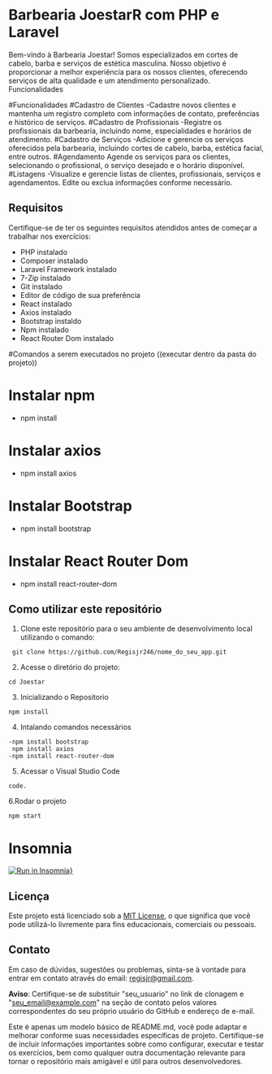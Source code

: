 
# Barbearia JoestarR com PHP e Laravel

Bem-vindo à Barbearia Joestar! Somos especializados em cortes de cabelo, barba e serviços de estética masculina. Nosso objetivo é proporcionar a melhor experiência para os nossos clientes, oferecendo serviços de alta qualidade e um atendimento personalizado.
Funcionalidades



#Funcionalidades
#Cadastro de Clientes
-Cadastre novos clientes e mantenha um registro completo com informações de contato, preferências e histórico de serviços.
#Cadastro de Profissionais
-Registre os profissionais da barbearia, incluindo nome, especialidades e horários de atendimento.
#Cadastro de Serviços
-Adicione e gerencie os serviços oferecidos pela barbearia, incluindo cortes de cabelo, barba, estética facial, entre outros.
#Agendamento
Agende os serviços para os clientes, selecionando o profissional, o serviço desejado e o horário disponível.
#Listagens
-Visualize e gerencie listas de clientes, profissionais, serviços e agendamentos.
Edite ou exclua informações conforme necessário.

## Requisitos

Certifique-se de ter os seguintes requisitos atendidos antes de começar a trabalhar nos exercícios:

- PHP instalado
- Composer instalado
- Laravel Framework instalado
- 7-Zip instalado
- Git instalado
- Editor de código de sua preferência
- React instalado
- Axios instalado
- Bootstrap instaldo
- Npm instalado
- React Router Dom instalado

#Comandos a serem executados no projeto ((executar dentro da pasta do projeto))

# Instalar npm
- npm install


# Instalar axios 
- npm install axios

# Instalar Bootstrap 
- npm install bootstrap

# Instalar React Router Dom
- npm install react-router-dom


## Como utilizar este repositório

1. Clone este repositório para o seu ambiente de desenvolvimento local utilizando o comando:
```
 git clone https://github.com/Regisjr246/nome_do_seu_app.git
```
2. Acesse o diretório do projeto:
```
cd Joestar
```
3. Inicializando o Repositorio 
```
npm install
```
4. Intalando comandos necessários
```  
-npm install bootstrap
 npm install axios
-npm install react-router-dom

```
5. Acessar o Visual Studio Code
```
code.
```

6.Rodar o projeto
```
npm start

```
# Insomnia 
[![Run in Insomnia}](https://insomnia.rest/images/run.svg)](https://insomnia.rest/run/?label=Joestar&uri=%7B%22_type%22%3A%22export%22%2C%22__export_format%22%3A4%2C%22__export_date%22%3A%222023-11-23T17%3A16%3A10.086Z%22%2C%22__export_source%22%3A%22insomnia.desktop.app%3Av2022.7.5%22%2C%22resources%22%3A%5B%7B%22_id%22%3A%22req_643569000f7e46a8a79b33af5749b5a9%22%2C%22parentId%22%3A%22wrk_92e863e4021049178340991bd9cdc9ef%22%2C%22modified%22%3A1674483403831%2C%22created%22%3A1674483403831%2C%22url%22%3A%22%22%2C%22name%22%3A%22New%20Request%22%2C%22description%22%3A%22%22%2C%22method%22%3A%22GET%22%2C%22body%22%3A%7B%7D%2C%22parameters%22%3A%5B%5D%2C%22headers%22%3A%5B%5D%2C%22authentication%22%3A%7B%7D%2C%22metaSortKey%22%3A-1674483403831%2C%22isPrivate%22%3Afalse%2C%22settingStoreCookies%22%3Atrue%2C%22settingSendCookies%22%3Atrue%2C%22settingDisableRenderRequestBody%22%3Afalse%2C%22settingEncodeUrl%22%3Atrue%2C%22settingRebuildPath%22%3Atrue%2C%22settingFollowRedirects%22%3A%22global%22%2C%22_type%22%3A%22request%22%7D%2C%7B%22_id%22%3A%22wrk_92e863e4021049178340991bd9cdc9ef%22%2C%22parentId%22%3Anull%2C%22modified%22%3A1674483403822%2C%22created%22%3A1674483403822%2C%22name%22%3A%22New%20Document%22%2C%22description%22%3A%22%22%2C%22scope%22%3A%22design%22%2C%22_type%22%3A%22workspace%22%7D%2C%7B%22_id%22%3A%22req_c3f9fb98c0b140ea936994b84ba9d590%22%2C%22parentId%22%3A%22fld_01e54ba39d8247bc880762147988532b%22%2C%22modified%22%3A1697561288196%2C%22created%22%3A1697560716255%2C%22url%22%3A%22127.0.0.1%3A8000%2Fapi%2Fcadastro%22%2C%22name%22%3A%22CADASTRO%22%2C%22description%22%3A%22%22%2C%22method%22%3A%22POST%22%2C%22body%22%3A%7B%22mimeType%22%3A%22application%2Fjson%22%2C%22text%22%3A%22%7B%5Cn%5Ct%5Cn%5Ct%5Cn%5Ct%5C%22nome%5C%22%3A%5C%22dragojjjjn%5C%22%2C%5Cn%5Ct%5C%22celular%5C%22%3A%5C%2218981953856%5C%22%2C%5Cn%5Ct%5C%22email%5C%22%3A%5C%22regisjr246%40gmail.com%5C%22%2C%5Cn%5C%22cpf%5C%22%3A%5C%2242394425830%5C%22%2C%5Cn%5Ct%5C%22dataNascimento%5C%22%3A%5C%222000-01-01%5C%22%2C%5Cn%5Ct%5C%22cidade%5C%22%3A%5C%22sao%20Pauilo%5C%22%2C%5Cn%5Ct%5C%22estado%5C%22%3A%5C%22SP%5C%22%2C%5Cn%5Ct%5C%22pais%5C%22%3A%5C%22Brasil%5C%22%2C%5Cn%5Ct%5C%22rua%5C%22%3A%5C%22dagonnn%5C%22%2C%5Cn%5Ct%5C%22nuemro%5C%22%3A%5C%22444%5C%22%2C%5Cn%5Ct%5C%22bairro%5C%22%3A%5C%22renascer%5C%22%2C%5Cn%5Ct%5C%22cep%5C%22%3A%5C%2219470000%5C%22%2C%5Cn%5Ct%5C%22complemento%5C%22%3A%5C%22draogn%5C%22%2C%5Cn%5Ct%5C%22password%5C%22%3A%2012345644%5C%22%5Ct%5Cn%22%7D%2C%22parameters%22%3A%5B%5D%2C%22headers%22%3A%5B%7B%22name%22%3A%22Content-Type%22%2C%22value%22%3A%22application%2Fjson%22%7D%5D%2C%22authentication%22%3A%7B%7D%2C%22metaSortKey%22%3A-1697560716255%2C%22isPrivate%22%3Afalse%2C%22settingStoreCookies%22%3Atrue%2C%22settingSendCookies%22%3Atrue%2C%22settingDisableRenderRequestBody%22%3Afalse%2C%22settingEncodeUrl%22%3Atrue%2C%22settingRebuildPath%22%3Atrue%2C%22settingFollowRedirects%22%3A%22global%22%2C%22_type%22%3A%22request%22%7D%2C%7B%22_id%22%3A%22fld_01e54ba39d8247bc880762147988532b%22%2C%22parentId%22%3A%22wrk_92e863e4021049178340991bd9cdc9ef%22%2C%22modified%22%3A1697560714424%2C%22created%22%3A1697560714424%2C%22name%22%3A%22CLIENTES%22%2C%22description%22%3A%22%22%2C%22environment%22%3A%7B%7D%2C%22environmentPropertyOrder%22%3Anull%2C%22metaSortKey%22%3A-1697560714424%2C%22_type%22%3A%22request_group%22%7D%2C%7B%22_id%22%3A%22req_d1a4503e59c7487b9c8772e728afd3bd%22%2C%22parentId%22%3A%22fld_cc6a71b8874840579d046378401235d1%22%2C%22modified%22%3A1700755908462%2C%22created%22%3A1697561500769%2C%22url%22%3A%22127.0.0.1%3A8000%2Fapi%2FcadastroCliente%22%2C%22name%22%3A%22Cadastro%20Cliente%22%2C%22description%22%3A%22%22%2C%22method%22%3A%22POST%22%2C%22body%22%3A%7B%22mimeType%22%3A%22application%2Fjson%22%2C%22text%22%3A%22%7B%5Cn%5Ct%20%20%20%20%20%20%20%20%5C%22nome%5C%22%3A%5C%22dragon%5C%22%2C%5Cn%20%20%20%20%20%20%20%20%5C%22celular%5C%22%3A%5C%2218981953856%5C%22%2C%5Cn%20%20%20%20%20%20%20%20%5C%22email%5C%22%3A%5C%22regisjr246%40gmail.com%5C%22%2C%5Cn%20%20%20%20%20%20%20%20%5C%22cpf%5C%22%3A%5C%2242394425830%5C%22%2C%5Cn%20%20%20%20%20%20%20%20%5C%22dataNascimento%5C%22%3A%5C%22200-01-01%5C%22%2C%5Cn%20%20%20%20%20%20%20%20%5C%22cidade%5C%22%3A%5C%22DFGHJK%5C%22%2C%5Cn%20%20%20%20%20%20%20%20%5C%22estado%5C%22%3A%5C%22SP%5C%22%2C%5Cn%20%20%20%20%20%20%20%20%5C%22pais%5C%22%3A%5C%22dfgvhbjn%5C%22%2C%5Cn%20%20%20%20%20%20%20%20%5C%22rua%5C%22%3A%5C%22dxfcgvhbnm%5C%22%2C%5Cn%20%20%20%20%20%20%20%20%5C%22numero%5C%22%3A%5C%22222%5C%22%2C%5Cn%20%20%20%20%20%20%20%20%5C%22bairro%5C%22%3A%5C%22dsfghj%5C%22%2C%5Cn%20%20%20%20%20%20%20%20%5C%22cep%5C%22%3A%5C%2219470000%5C%22%2C%5Cn%20%20%20%20%20%20%20%20%5C%22complemento%5C%22%3A%5C%22asdfgh%5C%22%2C%5Cn%20%20%20%20%20%20%20%20%5C%22password%5C%22%3A%5C%221111%5C%22%5Cn%7D%22%7D%2C%22parameters%22%3A%5B%5D%2C%22headers%22%3A%5B%7B%22name%22%3A%22Content-Type%22%2C%22value%22%3A%22application%2Fjson%22%7D%5D%2C%22authentication%22%3A%7B%7D%2C%22metaSortKey%22%3A-1697561500769%2C%22isPrivate%22%3Afalse%2C%22settingStoreCookies%22%3Atrue%2C%22settingSendCookies%22%3Atrue%2C%22settingDisableRenderRequestBody%22%3Afalse%2C%22settingEncodeUrl%22%3Atrue%2C%22settingRebuildPath%22%3Atrue%2C%22settingFollowRedirects%22%3A%22global%22%2C%22_type%22%3A%22request%22%7D%2C%7B%22_id%22%3A%22fld_cc6a71b8874840579d046378401235d1%22%2C%22parentId%22%3A%22wrk_1f1661f243c74be58d95ce19897cf9d2%22%2C%22modified%22%3A1697561492819%2C%22created%22%3A1697561492819%2C%22name%22%3A%22Clientes%22%2C%22description%22%3A%22%22%2C%22environment%22%3A%7B%7D%2C%22environmentPropertyOrder%22%3Anull%2C%22metaSortKey%22%3A-1697561492819%2C%22_type%22%3A%22request_group%22%7D%2C%7B%22_id%22%3A%22wrk_1f1661f243c74be58d95ce19897cf9d2%22%2C%22parentId%22%3Anull%2C%22modified%22%3A1694708199871%2C%22created%22%3A1694708199871%2C%22name%22%3A%22My%20Collection%22%2C%22description%22%3A%22%22%2C%22scope%22%3A%22collection%22%2C%22_type%22%3A%22workspace%22%7D%2C%7B%22_id%22%3A%22req_bfc6f58001aa4161a477032079fbd1db%22%2C%22parentId%22%3A%22fld_cc6a71b8874840579d046378401235d1%22%2C%22modified%22%3A1700755978011%2C%22created%22%3A1697562681135%2C%22url%22%3A%22127.0.0.1%3A8000%2Fapi%2FCPF%22%2C%22name%22%3A%22Bucar%20cpf%22%2C%22description%22%3A%22%22%2C%22method%22%3A%22POST%22%2C%22body%22%3A%7B%22mimeType%22%3A%22application%2Fjson%22%2C%22text%22%3A%22%5Cn%7B%5Cn%5Ct%5C%22cpf%5C%22%3A%5C%2223%5C%22%5Cn%7D%22%7D%2C%22parameters%22%3A%5B%5D%2C%22headers%22%3A%5B%7B%22name%22%3A%22Content-Type%22%2C%22value%22%3A%22application%2Fjson%22%7D%5D%2C%22authentication%22%3A%7B%7D%2C%22metaSortKey%22%3A-1697561498409%2C%22isPrivate%22%3Afalse%2C%22settingStoreCookies%22%3Atrue%2C%22settingSendCookies%22%3Atrue%2C%22settingDisableRenderRequestBody%22%3Afalse%2C%22settingEncodeUrl%22%3Atrue%2C%22settingRebuildPath%22%3Atrue%2C%22settingFollowRedirects%22%3A%22global%22%2C%22_type%22%3A%22request%22%7D%2C%7B%22_id%22%3A%22req_75cc83799e6343c1a165306a2be66a56%22%2C%22parentId%22%3A%22fld_cc6a71b8874840579d046378401235d1%22%2C%22modified%22%3A1700756027843%2C%22created%22%3A1697562728248%2C%22url%22%3A%22127.0.0.1%3A8000%2Fapi%2Ftelefone%22%2C%22name%22%3A%22Bucar%20telefone%22%2C%22description%22%3A%22%22%2C%22method%22%3A%22POST%22%2C%22body%22%3A%7B%22mimeType%22%3A%22application%2Fjson%22%2C%22text%22%3A%22%7B%5Cn%5Ct%5C%22celular%5C%22%3A%5C%2210000000000000000000%5C%22%5Cn%7D%22%7D%2C%22parameters%22%3A%5B%5D%2C%22headers%22%3A%5B%7B%22name%22%3A%22Content-Type%22%2C%22value%22%3A%22application%2Fjson%22%7D%5D%2C%22authentication%22%3A%7B%7D%2C%22metaSortKey%22%3A-1697561497229%2C%22isPrivate%22%3Afalse%2C%22settingStoreCookies%22%3Atrue%2C%22settingSendCookies%22%3Atrue%2C%22settingDisableRenderRequestBody%22%3Afalse%2C%22settingEncodeUrl%22%3Atrue%2C%22settingRebuildPath%22%3Atrue%2C%22settingFollowRedirects%22%3A%22global%22%2C%22_type%22%3A%22request%22%7D%2C%7B%22_id%22%3A%22req_add7d5b73097492d86b72cdebe8ec912%22%2C%22parentId%22%3A%22fld_cc6a71b8874840579d046378401235d1%22%2C%22modified%22%3A1700759656797%2C%22created%22%3A1697562763859%2C%22url%22%3A%22127.0.0.1%3A8000%2Fapi%2FbuscarNomecliente%22%2C%22name%22%3A%22Bucar%20por%20nome%22%2C%22description%22%3A%22%22%2C%22method%22%3A%22POST%22%2C%22body%22%3A%7B%22mimeType%22%3A%22application%2Fjson%22%2C%22text%22%3A%22%5Cn%7B%5Cn%5Ct%5C%22nome%5C%22%3A%5C%22r%5C%22%5Cn%7D%22%7D%2C%22parameters%22%3A%5B%5D%2C%22headers%22%3A%5B%7B%22name%22%3A%22Content-Type%22%2C%22value%22%3A%22application%2Fjson%22%7D%5D%2C%22authentication%22%3A%7B%7D%2C%22metaSortKey%22%3A-1697561496639%2C%22isPrivate%22%3Afalse%2C%22settingStoreCookies%22%3Atrue%2C%22settingSendCookies%22%3Atrue%2C%22settingDisableRenderRequestBody%22%3Afalse%2C%22settingEncodeUrl%22%3Atrue%2C%22settingRebuildPath%22%3Atrue%2C%22settingFollowRedirects%22%3A%22global%22%2C%22_type%22%3A%22request%22%7D%2C%7B%22_id%22%3A%22req_9206cdcba529472ba90701bfb59540db%22%2C%22parentId%22%3A%22fld_cc6a71b8874840579d046378401235d1%22%2C%22modified%22%3A1700756089346%2C%22created%22%3A1697562793606%2C%22url%22%3A%22127.0.0.1%3A8000%2Fapi%2Fcep%22%2C%22name%22%3A%22Bucar%20por%20cep%22%2C%22description%22%3A%22%22%2C%22method%22%3A%22POST%22%2C%22body%22%3A%7B%22mimeType%22%3A%22application%2Fjson%22%2C%22text%22%3A%22%5Cn%7B%5Cn%5Ct%5Cn%5Ct%5C%22cep%5C%22%3A%5C%22470%5C%22%5Cn%7D%22%7D%2C%22parameters%22%3A%5B%5D%2C%22headers%22%3A%5B%7B%22name%22%3A%22Content-Type%22%2C%22value%22%3A%22application%2Fjson%22%7D%5D%2C%22authentication%22%3A%7B%7D%2C%22metaSortKey%22%3A-1697561496344%2C%22isPrivate%22%3Afalse%2C%22settingStoreCookies%22%3Atrue%2C%22settingSendCookies%22%3Atrue%2C%22settingDisableRenderRequestBody%22%3Afalse%2C%22settingEncodeUrl%22%3Atrue%2C%22settingRebuildPath%22%3Atrue%2C%22settingFollowRedirects%22%3A%22global%22%2C%22_type%22%3A%22request%22%7D%2C%7B%22_id%22%3A%22req_245614f342da47a18aa503d8b4bc34c1%22%2C%22parentId%22%3A%22fld_cc6a71b8874840579d046378401235d1%22%2C%22modified%22%3A1700756060574%2C%22created%22%3A1697562815217%2C%22url%22%3A%22127.0.0.1%3A8000%2Fapi%2Femail%22%2C%22name%22%3A%22Bucar%20por%20email%22%2C%22description%22%3A%22%22%2C%22method%22%3A%22POST%22%2C%22body%22%3A%7B%22mimeType%22%3A%22application%2Fjson%22%2C%22text%22%3A%22%7B%5Cn%5Ct%5C%22email%5C%22%3A%5C%22eeeeeeeeeeeeeer%5C%22%5Cn%7D%5Cn%22%7D%2C%22parameters%22%3A%5B%5D%2C%22headers%22%3A%5B%7B%22name%22%3A%22Content-Type%22%2C%22value%22%3A%22application%2Fjson%22%7D%5D%2C%22authentication%22%3A%7B%7D%2C%22metaSortKey%22%3A-1697561496196.5%2C%22isPrivate%22%3Afalse%2C%22settingStoreCookies%22%3Atrue%2C%22settingSendCookies%22%3Atrue%2C%22settingDisableRenderRequestBody%22%3Afalse%2C%22settingEncodeUrl%22%3Atrue%2C%22settingRebuildPath%22%3Atrue%2C%22settingFollowRedirects%22%3A%22global%22%2C%22_type%22%3A%22request%22%7D%2C%7B%22_id%22%3A%22req_bf158658199742f892437c1c855f2a70%22%2C%22parentId%22%3A%22fld_cc6a71b8874840579d046378401235d1%22%2C%22modified%22%3A1700757261773%2C%22created%22%3A1697562851024%2C%22url%22%3A%22127.0.0.1%3A8000%2Fapi%2FupdateCliente%22%2C%22name%22%3A%22Atualizar%20Cliente%22%2C%22description%22%3A%22%22%2C%22method%22%3A%22PUT%22%2C%22body%22%3A%7B%22mimeType%22%3A%22application%2Fjson%22%2C%22text%22%3A%22%7B%5Cn%5Ct%20%20%20%20%20%20%20%20%5C%22id%5C%22%3A%5C%223%5C%22%2C%5Cn%5Ct%5C%22nome%5C%22%3A%5C%22dragossn%5C%22%2C%5Cn%20%20%20%20%20%20%20%20%5C%22celular%5C%22%3A%5C%2212981953856%5C%22%2C%5Cn%20%20%20%20%20%20%20%20%5C%22email%5C%22%3A%5C%22regeisjr246%40gmail.com%5C%22%2C%5Cn%20%20%20%20%20%20%20%20%5C%22cpf%5C%22%3A%5C%2242394225830%5C%22%2C%5Cn%20%20%20%20%20%20%20%20%5C%22dataNascimento%5C%22%3A%5C%22200-01-01%5C%22%2C%5Cn%20%20%20%20%20%20%20%20%5C%22cidade%5C%22%3A%5C%22DFGHJK%5C%22%2C%5Cn%20%20%20%20%20%20%20%20%5C%22estado%5C%22%3A%5C%22SP%5C%22%2C%5Cn%20%20%20%20%20%20%20%20%5C%22pais%5C%22%3A%5C%22dfgvhbjn%5C%22%2C%5Cn%20%20%20%20%20%20%20%20%5C%22rua%5C%22%3A%5C%22dxfcgvhbnm%5C%22%2C%5Cn%20%20%20%20%20%20%20%20%5C%22numero%5C%22%3A%5C%22222%5C%22%2C%5Cn%20%20%20%20%20%20%20%20%5C%22bairro%5C%22%3A%5C%22dsfghj%5C%22%2C%5Cn%20%20%20%20%20%20%20%20%5C%22cep%5C%22%3A%5C%2219470000%5C%22%2C%5Cn%20%20%20%20%20%20%20%20%5C%22complemento%5C%22%3A%5C%22asdfgh%5C%22%2C%5Cn%20%20%20%20%20%20%20%20%5C%22password%5C%22%3A%5C%221111%5C%22%5Cn%7D%22%7D%2C%22parameters%22%3A%5B%5D%2C%22headers%22%3A%5B%7B%22name%22%3A%22Content-Type%22%2C%22value%22%3A%22application%2Fjson%22%7D%5D%2C%22authentication%22%3A%7B%7D%2C%22metaSortKey%22%3A-1697561496122.75%2C%22isPrivate%22%3Afalse%2C%22settingStoreCookies%22%3Atrue%2C%22settingSendCookies%22%3Atrue%2C%22settingDisableRenderRequestBody%22%3Afalse%2C%22settingEncodeUrl%22%3Atrue%2C%22settingRebuildPath%22%3Atrue%2C%22settingFollowRedirects%22%3A%22global%22%2C%22_type%22%3A%22request%22%7D%2C%7B%22_id%22%3A%22req_43c420c27f674a99b230269c0033e713%22%2C%22parentId%22%3A%22fld_cc6a71b8874840579d046378401235d1%22%2C%22modified%22%3A1700757267971%2C%22created%22%3A1697563428961%2C%22url%22%3A%22127.0.0.1%3A8000%2Fapi%2Fexcluir%2F3%22%2C%22name%22%3A%22Deletando%20Cliente%22%2C%22description%22%3A%22%22%2C%22method%22%3A%22DELETE%22%2C%22body%22%3A%7B%22mimeType%22%3A%22application%2Fjson%22%2C%22text%22%3A%22%5Cn%22%7D%2C%22parameters%22%3A%5B%5D%2C%22headers%22%3A%5B%7B%22name%22%3A%22Content-Type%22%2C%22value%22%3A%22application%2Fjson%22%7D%5D%2C%22authentication%22%3A%7B%7D%2C%22metaSortKey%22%3A-1697561496085.875%2C%22isPrivate%22%3Afalse%2C%22settingStoreCookies%22%3Atrue%2C%22settingSendCookies%22%3Atrue%2C%22settingDisableRenderRequestBody%22%3Afalse%2C%22settingEncodeUrl%22%3Atrue%2C%22settingRebuildPath%22%3Atrue%2C%22settingFollowRedirects%22%3A%22global%22%2C%22_type%22%3A%22request%22%7D%2C%7B%22_id%22%3A%22req_c913a7285520440492509c4a6563b073%22%2C%22parentId%22%3A%22fld_cc6a71b8874840579d046378401235d1%22%2C%22modified%22%3A1700757385588%2C%22created%22%3A1700757287850%2C%22url%22%3A%22127.0.0.1%3A8000%2Fapi%2Fsenha%2Fclientes%22%2C%22name%22%3A%22Redefinir%20senha%22%2C%22description%22%3A%22%22%2C%22method%22%3A%22POST%22%2C%22body%22%3A%7B%22mimeType%22%3A%22application%2Fjson%22%2C%22text%22%3A%22%7B%5Cn%5Ct%5C%22email%5C%22%3A%5C%22regisjr246%40gmail.com%5C%22%5Cn%7D%22%7D%2C%22parameters%22%3A%5B%5D%2C%22headers%22%3A%5B%7B%22name%22%3A%22Content-Type%22%2C%22value%22%3A%22application%2Fjson%22%7D%5D%2C%22authentication%22%3A%7B%7D%2C%22metaSortKey%22%3A-1700757287850%2C%22isPrivate%22%3Afalse%2C%22settingStoreCookies%22%3Atrue%2C%22settingSendCookies%22%3Atrue%2C%22settingDisableRenderRequestBody%22%3Afalse%2C%22settingEncodeUrl%22%3Atrue%2C%22settingRebuildPath%22%3Atrue%2C%22settingFollowRedirects%22%3A%22global%22%2C%22_type%22%3A%22request%22%7D%2C%7B%22_id%22%3A%22req_dbc0432bd80646a38c40cebac80ef241%22%2C%22parentId%22%3A%22fld_cc6a71b8874840579d046378401235d1%22%2C%22modified%22%3A1700757493433%2C%22created%22%3A1700757471521%2C%22url%22%3A%22127.0.0.1%3A8000%2Fapi%2FpesquisarPorIdCleinte%2F4%22%2C%22name%22%3A%22New%20Request%22%2C%22description%22%3A%22%22%2C%22method%22%3A%22GET%22%2C%22body%22%3A%7B%7D%2C%22parameters%22%3A%5B%5D%2C%22headers%22%3A%5B%5D%2C%22authentication%22%3A%7B%7D%2C%22metaSortKey%22%3A-1700757471521%2C%22isPrivate%22%3Afalse%2C%22settingStoreCookies%22%3Atrue%2C%22settingSendCookies%22%3Atrue%2C%22settingDisableRenderRequestBody%22%3Afalse%2C%22settingEncodeUrl%22%3Atrue%2C%22settingRebuildPath%22%3Atrue%2C%22settingFollowRedirects%22%3A%22global%22%2C%22_type%22%3A%22request%22%7D%2C%7B%22_id%22%3A%22req_05992c360216437d8b58ee320f7cd676%22%2C%22parentId%22%3A%22fld_cc6a71b8874840579d046378401235d1%22%2C%22modified%22%3A1700757576994%2C%22created%22%3A1700757513321%2C%22url%22%3A%22127.0.0.1%3A8000%2Fapi%2FvisualizarCadastroCliente%22%2C%22name%22%3A%22Visualizar%20todos%20cadastros%22%2C%22description%22%3A%22%22%2C%22method%22%3A%22GET%22%2C%22body%22%3A%7B%7D%2C%22parameters%22%3A%5B%5D%2C%22headers%22%3A%5B%5D%2C%22authentication%22%3A%7B%7D%2C%22metaSortKey%22%3A-1700757513321%2C%22isPrivate%22%3Afalse%2C%22settingStoreCookies%22%3Atrue%2C%22settingSendCookies%22%3Atrue%2C%22settingDisableRenderRequestBody%22%3Afalse%2C%22settingEncodeUrl%22%3Atrue%2C%22settingRebuildPath%22%3Atrue%2C%22settingFollowRedirects%22%3A%22global%22%2C%22_type%22%3A%22request%22%7D%2C%7B%22_id%22%3A%22req_f305596dc9474456ba45a4b02acf8b6a%22%2C%22parentId%22%3A%22fld_453a137e9c79420aa7a2f26450903f23%22%2C%22modified%22%3A1700757790535%2C%22created%22%3A1697563530526%2C%22url%22%3A%22127.0.0.1%3A8000%2Fapi%2FcadastrarServico%22%2C%22name%22%3A%22CADASTRO%20SERVI%C3%87O%22%2C%22description%22%3A%22%22%2C%22method%22%3A%22POST%22%2C%22body%22%3A%7B%22mimeType%22%3A%22application%2Fjson%22%2C%22text%22%3A%22%7B%5Cn%5Ct%5C%22nome%5C%22%3A%5C%22reNNNNGBHNJMgo%5C%22%2C%5Cn%5Ct%5C%22preco%5C%22%20%3A%20%5C%22500.00%5C%22%2C%5Cn%5Ct%5C%22duracao%5C%22%3A%20%5C%2260%5C%22%2C%5Cn%5Ct%5C%22descricao%5C%22%3A%20%5C%22cha44pinha%5C%22%5Cn%7D%22%7D%2C%22parameters%22%3A%5B%5D%2C%22headers%22%3A%5B%7B%22name%22%3A%22Content-Type%22%2C%22value%22%3A%22application%2Fjson%22%7D%5D%2C%22authentication%22%3A%7B%7D%2C%22metaSortKey%22%3A-1697563530526%2C%22isPrivate%22%3Afalse%2C%22settingStoreCookies%22%3Atrue%2C%22settingSendCookies%22%3Atrue%2C%22settingDisableRenderRequestBody%22%3Afalse%2C%22settingEncodeUrl%22%3Atrue%2C%22settingRebuildPath%22%3Atrue%2C%22settingFollowRedirects%22%3A%22global%22%2C%22_type%22%3A%22request%22%7D%2C%7B%22_id%22%3A%22fld_453a137e9c79420aa7a2f26450903f23%22%2C%22parentId%22%3A%22wrk_1f1661f243c74be58d95ce19897cf9d2%22%2C%22modified%22%3A1697563496783%2C%22created%22%3A1697563496783%2C%22name%22%3A%22SERVICO%22%2C%22description%22%3A%22%22%2C%22environment%22%3A%7B%7D%2C%22environmentPropertyOrder%22%3Anull%2C%22metaSortKey%22%3A-1697563496783%2C%22_type%22%3A%22request_group%22%7D%2C%7B%22_id%22%3A%22req_b1fbb945432e4c3788b44ebca3640564%22%2C%22parentId%22%3A%22fld_453a137e9c79420aa7a2f26450903f23%22%2C%22modified%22%3A1700758764656%2C%22created%22%3A1697563593301%2C%22url%22%3A%22127.0.0.1%3A8000%2Fapi%2Fdelete%2F2%22%2C%22name%22%3A%22DELETAR%20SERVI%C3%87O%22%2C%22description%22%3A%22%22%2C%22method%22%3A%22DELETE%22%2C%22body%22%3A%7B%22mimeType%22%3A%22application%2Fjson%22%2C%22text%22%3A%22%22%7D%2C%22parameters%22%3A%5B%5D%2C%22headers%22%3A%5B%7B%22name%22%3A%22Content-Type%22%2C%22value%22%3A%22application%2Fjson%22%7D%5D%2C%22authentication%22%3A%7B%7D%2C%22metaSortKey%22%3A-1697563593301%2C%22isPrivate%22%3Afalse%2C%22settingStoreCookies%22%3Atrue%2C%22settingSendCookies%22%3Atrue%2C%22settingDisableRenderRequestBody%22%3Afalse%2C%22settingEncodeUrl%22%3Atrue%2C%22settingRebuildPath%22%3Atrue%2C%22settingFollowRedirects%22%3A%22global%22%2C%22_type%22%3A%22request%22%7D%2C%7B%22_id%22%3A%22req_5b8c3da3c82d47f09f048712295d6d63%22%2C%22parentId%22%3A%22fld_453a137e9c79420aa7a2f26450903f23%22%2C%22modified%22%3A1700759622448%2C%22created%22%3A1697565468639%2C%22url%22%3A%22127.0.0.1%3A8000%2Fapi%2FupdateServico%22%2C%22name%22%3A%22ATUALIZAR%20SERVI%C3%87O%22%2C%22description%22%3A%22%22%2C%22method%22%3A%22PUT%22%2C%22body%22%3A%7B%22mimeType%22%3A%22application%2Fjson%22%2C%22text%22%3A%22%7B%5Cn%5Ct%5C%22id%5C%22%3A%5C%223%5C%22%2C%5Cn%5Ct%5Ct%5C%22nome%5C%22%3A%5C%22REwwwGINwwwwALDO%5C%22%2C%5Cn%5Ct%5C%22preco%5C%22%20%3A%20%5C%2250000.00%5C%22%2C%5Cn%5Ct%5C%22duracao%5C%22%3A%20%5C%226000%5C%22%2C%5Cn%5Ct%5C%22descricao%5C%22%3A%20%5C%22chEEEa44pinha%5C%22%5Cn%7D%22%7D%2C%22parameters%22%3A%5B%5D%2C%22headers%22%3A%5B%7B%22name%22%3A%22Content-Type%22%2C%22value%22%3A%22application%2Fjson%22%7D%5D%2C%22authentication%22%3A%7B%7D%2C%22metaSortKey%22%3A-1697563561913.5%2C%22isPrivate%22%3Afalse%2C%22settingStoreCookies%22%3Atrue%2C%22settingSendCookies%22%3Atrue%2C%22settingDisableRenderRequestBody%22%3Afalse%2C%22settingEncodeUrl%22%3Atrue%2C%22settingRebuildPath%22%3Atrue%2C%22settingFollowRedirects%22%3A%22global%22%2C%22_type%22%3A%22request%22%7D%2C%7B%22_id%22%3A%22req_64e9b00c93f9477697546b5542a8c1bf%22%2C%22parentId%22%3A%22fld_453a137e9c79420aa7a2f26450903f23%22%2C%22modified%22%3A1700757871384%2C%22created%22%3A1697565632628%2C%22url%22%3A%22127.0.0.1%3A8000%2Fapi%2FbuscarNome%22%2C%22name%22%3A%22BUSCAR%20por%20nome%22%2C%22description%22%3A%22%22%2C%22method%22%3A%22POST%22%2C%22body%22%3A%7B%22mimeType%22%3A%22application%2Fjson%22%2C%22text%22%3A%22%7B%5Cn%5Ct%5C%22nome%5C%22%3A%5C%22r%5C%22%5Cn%7D%22%7D%2C%22parameters%22%3A%5B%5D%2C%22headers%22%3A%5B%7B%22name%22%3A%22Content-Type%22%2C%22value%22%3A%22application%2Fjson%22%7D%5D%2C%22authentication%22%3A%7B%7D%2C%22metaSortKey%22%3A-1697563546219.75%2C%22isPrivate%22%3Afalse%2C%22settingStoreCookies%22%3Atrue%2C%22settingSendCookies%22%3Atrue%2C%22settingDisableRenderRequestBody%22%3Afalse%2C%22settingEncodeUrl%22%3Atrue%2C%22settingRebuildPath%22%3Atrue%2C%22settingFollowRedirects%22%3A%22global%22%2C%22_type%22%3A%22request%22%7D%2C%7B%22_id%22%3A%22req_e3d7e510ccf648af9aec28bba4ef1313%22%2C%22parentId%22%3A%22fld_453a137e9c79420aa7a2f26450903f23%22%2C%22modified%22%3A1700757908000%2C%22created%22%3A1697566069192%2C%22url%22%3A%22127.0.0.1%3A8000%2Fapi%2Fpesquisar%22%2C%22name%22%3A%22BUSCAR%20POR%20DESCRICAO%22%2C%22description%22%3A%22%22%2C%22method%22%3A%22POST%22%2C%22body%22%3A%7B%22mimeType%22%3A%22application%2Fjson%22%2C%22text%22%3A%22%7B%5Cn%5Ct%5C%22descricao%5C%22%3A%5C%22a%5C%22%5Cn%7D%22%7D%2C%22parameters%22%3A%5B%5D%2C%22headers%22%3A%5B%7B%22name%22%3A%22Content-Type%22%2C%22value%22%3A%22application%2Fjson%22%7D%5D%2C%22authentication%22%3A%7B%7D%2C%22metaSortKey%22%3A-1697563538372.875%2C%22isPrivate%22%3Afalse%2C%22settingStoreCookies%22%3Atrue%2C%22settingSendCookies%22%3Atrue%2C%22settingDisableRenderRequestBody%22%3Afalse%2C%22settingEncodeUrl%22%3Atrue%2C%22settingRebuildPath%22%3Atrue%2C%22settingFollowRedirects%22%3A%22global%22%2C%22_type%22%3A%22request%22%7D%2C%7B%22_id%22%3A%22req_8b91d29c7a7345bf80d24733d4f557d0%22%2C%22parentId%22%3A%22fld_453a137e9c79420aa7a2f26450903f23%22%2C%22modified%22%3A1700758002075%2C%22created%22%3A1700757962665%2C%22url%22%3A%22127.0.0.1%3A8000%2Fapi%2FvisualizarServico%22%2C%22name%22%3A%22VISUALIZAR%20TODOS%20OS%20CADASTROS%22%2C%22description%22%3A%22%22%2C%22method%22%3A%22GET%22%2C%22body%22%3A%7B%7D%2C%22parameters%22%3A%5B%5D%2C%22headers%22%3A%5B%5D%2C%22authentication%22%3A%7B%7D%2C%22metaSortKey%22%3A-1700757962665%2C%22isPrivate%22%3Afalse%2C%22settingStoreCookies%22%3Atrue%2C%22settingSendCookies%22%3Atrue%2C%22settingDisableRenderRequestBody%22%3Afalse%2C%22settingEncodeUrl%22%3Atrue%2C%22settingRebuildPath%22%3Atrue%2C%22settingFollowRedirects%22%3A%22global%22%2C%22_type%22%3A%22request%22%7D%2C%7B%22_id%22%3A%22req_fcf6c2b7ce854792a0f591c7de9144ca%22%2C%22parentId%22%3A%22fld_453a137e9c79420aa7a2f26450903f23%22%2C%22modified%22%3A1700758778731%2C%22created%22%3A1700758007341%2C%22url%22%3A%22127.0.0.1%3A8000%2Fapi%2FpesquisarPorIdServico%2F3%22%2C%22name%22%3A%22PESQUISAR%20POR%20ID%22%2C%22description%22%3A%22%22%2C%22method%22%3A%22GET%22%2C%22body%22%3A%7B%7D%2C%22parameters%22%3A%5B%5D%2C%22headers%22%3A%5B%5D%2C%22authentication%22%3A%7B%7D%2C%22metaSortKey%22%3A-1700758007341%2C%22isPrivate%22%3Afalse%2C%22settingStoreCookies%22%3Atrue%2C%22settingSendCookies%22%3Atrue%2C%22settingDisableRenderRequestBody%22%3Afalse%2C%22settingEncodeUrl%22%3Atrue%2C%22settingRebuildPath%22%3Atrue%2C%22settingFollowRedirects%22%3A%22global%22%2C%22_type%22%3A%22request%22%7D%2C%7B%22_id%22%3A%22req_ccd6cca7c8a44da4809eed4091fe3a08%22%2C%22parentId%22%3A%22fld_e27edb6b3ecd4ab6811941428ee8c306%22%2C%22modified%22%3A1700758156891%2C%22created%22%3A1697566263210%2C%22url%22%3A%22127.0.0.1%3A8000%2Fapi%2FcadastroProfissional%22%2C%22name%22%3A%22Cadastro%20%22%2C%22description%22%3A%22%22%2C%22method%22%3A%22POST%22%2C%22body%22%3A%7B%22mimeType%22%3A%22application%2Fjson%22%2C%22text%22%3A%22%7B%5Cn%5Ct%20%20%20%20%20%5Ct%5C%22nome%5C%22%3A%20%5C%22dragon%5C%22%2C%5Cn%5Ct%5Ct%5Ct%5C%22celular%5C%22%3A%20%5C%2218981953856%5C%22%2C%5Cn%5Ct%5Ct%5Ct%5C%22email%5C%22%3A%20%5C%22regisjr246%40gmail.com%5C%22%2C%5Cn%5Ct%5Ct%5Ct%5C%22cpf%5C%22%3A%20%5C%2242394425830%5C%22%2C%5Cn%5Ct%5Ct%5Ct%5C%22dataNascimento%5C%22%3A%20%5C%220200-01-01%5C%22%2C%5Cn%5Ct%5Ct%5Ct%5C%22cidade%5C%22%3A%20%5C%22DFGHJK%5C%22%2C%5Cn%5Ct%5Ct%5Ct%5C%22estado%5C%22%3A%20%5C%22SP%5C%22%2C%5Cn%5Ct%5Ct%5Ct%5C%22pais%5C%22%3A%20%5C%22dfgvhbjn%5C%22%2C%5Cn%5Ct%5Ct%5Ct%5C%22rua%5C%22%3A%20%5C%22dxfcgvhbnm%5C%22%2C%5Cn%5Ct%5Ct%5Ct%5C%22numero%5C%22%3A%20%5C%22222%5C%22%2C%5Cn%5Ct%5Ct%5Ct%5C%22bairro%5C%22%3A%20%5C%22dsfghj%5C%22%2C%5Cn%5Ct%5Ct%5Ct%5C%22cep%5C%22%3A%20%5C%2219470000%5C%22%2C%5Cn%5Ct%5Ct%5Ct%5C%22complemento%5C%22%3A%20%5C%22asdfgh%5C%22%2C%5Cn%5Ct%5Ct%5Ct%5C%22password%5C%22%3A%20%5C%2212345678%5C%22%2C%5Cn%5Ct%5Ct%5Ct%5C%22salario%5C%22%3A%20%5C%221000.00%5C%22%5Cn%7D%22%7D%2C%22parameters%22%3A%5B%5D%2C%22headers%22%3A%5B%7B%22name%22%3A%22Content-Type%22%2C%22value%22%3A%22application%2Fjson%22%7D%5D%2C%22authentication%22%3A%7B%7D%2C%22metaSortKey%22%3A-1697566263210%2C%22isPrivate%22%3Afalse%2C%22settingStoreCookies%22%3Atrue%2C%22settingSendCookies%22%3Atrue%2C%22settingDisableRenderRequestBody%22%3Afalse%2C%22settingEncodeUrl%22%3Atrue%2C%22settingRebuildPath%22%3Atrue%2C%22settingFollowRedirects%22%3A%22global%22%2C%22_type%22%3A%22request%22%7D%2C%7B%22_id%22%3A%22fld_e27edb6b3ecd4ab6811941428ee8c306%22%2C%22parentId%22%3A%22wrk_1f1661f243c74be58d95ce19897cf9d2%22%2C%22modified%22%3A1697566260155%2C%22created%22%3A1697566260155%2C%22name%22%3A%22Profissional%22%2C%22description%22%3A%22%22%2C%22environment%22%3A%7B%7D%2C%22environmentPropertyOrder%22%3Anull%2C%22metaSortKey%22%3A-1697566260155%2C%22_type%22%3A%22request_group%22%7D%2C%7B%22_id%22%3A%22req_ab63b6e5b1e64d7ebd2c58c99d6f6880%22%2C%22parentId%22%3A%22fld_e27edb6b3ecd4ab6811941428ee8c306%22%2C%22modified%22%3A1700758230709%2C%22created%22%3A1700758174825%2C%22url%22%3A%22127.0.0.1%3A8000%2Fapi%2Fsenha%2Fprofissional%22%2C%22name%22%3A%22REDEFINIR%20SENHA%22%2C%22description%22%3A%22%22%2C%22method%22%3A%22POST%22%2C%22body%22%3A%7B%22mimeType%22%3A%22application%2Fjson%22%2C%22text%22%3A%22%7B%5Cn%5Ct%20%20%20%20%20%5Cn%5Ct%5Ct%5Ct%5C%22email%5C%22%3A%20%5C%22regisjr246%40gmail.com%5C%22%2C%5Cn%5Ct%5Ct%22%7D%2C%22parameters%22%3A%5B%5D%2C%22headers%22%3A%5B%7B%22name%22%3A%22Content-Type%22%2C%22value%22%3A%22application%2Fjson%22%7D%5D%2C%22authentication%22%3A%7B%7D%2C%22metaSortKey%22%3A-1697564928255.5%2C%22isPrivate%22%3Afalse%2C%22settingStoreCookies%22%3Atrue%2C%22settingSendCookies%22%3Atrue%2C%22settingDisableRenderRequestBody%22%3Afalse%2C%22settingEncodeUrl%22%3Atrue%2C%22settingRebuildPath%22%3Atrue%2C%22settingFollowRedirects%22%3A%22global%22%2C%22_type%22%3A%22request%22%7D%2C%7B%22_id%22%3A%22req_bb927d61f56d4cdbb6a8a3d13b3d67ed%22%2C%22parentId%22%3A%22fld_e27edb6b3ecd4ab6811941428ee8c306%22%2C%22modified%22%3A1700758283030%2C%22created%22%3A1700758255695%2C%22url%22%3A%22127.0.0.1%3A8000%2Fapi%2FpesquisarPorProfissional%22%2C%22name%22%3A%22PESQUISAR%20POR%20NOME%22%2C%22description%22%3A%22%22%2C%22method%22%3A%22POST%22%2C%22body%22%3A%7B%22mimeType%22%3A%22application%2Fjson%22%2C%22text%22%3A%22%7B%5Cn%5Ct%20%20%20%20%20%5Ct%5C%22nome%5C%22%3A%20%5C%221112354657585858%5C%22%5Cn%5Ct%5Ct%5Ct%5Cn%7D%22%7D%2C%22parameters%22%3A%5B%5D%2C%22headers%22%3A%5B%7B%22name%22%3A%22Content-Type%22%2C%22value%22%3A%22application%2Fjson%22%7D%5D%2C%22authentication%22%3A%7B%7D%2C%22metaSortKey%22%3A-1697565595732.75%2C%22isPrivate%22%3Afalse%2C%22settingStoreCookies%22%3Atrue%2C%22settingSendCookies%22%3Atrue%2C%22settingDisableRenderRequestBody%22%3Afalse%2C%22settingEncodeUrl%22%3Atrue%2C%22settingRebuildPath%22%3Atrue%2C%22settingFollowRedirects%22%3A%22global%22%2C%22_type%22%3A%22request%22%7D%2C%7B%22_id%22%3A%22req_49d5b618fa1f4ab69d62af7b6c22f36c%22%2C%22parentId%22%3A%22fld_e27edb6b3ecd4ab6811941428ee8c306%22%2C%22modified%22%3A1700758322792%2C%22created%22%3A1700758311976%2C%22url%22%3A%22127.0.0.1%3A8000%2Fapi%2FvisualizarProfissional%22%2C%22name%22%3A%22VISUALIZAR%20TODOS%20OS%20PROFISSIONAIS%22%2C%22description%22%3A%22%22%2C%22method%22%3A%22GET%22%2C%22body%22%3A%7B%22mimeType%22%3A%22application%2Fjson%22%2C%22text%22%3A%22%22%7D%2C%22parameters%22%3A%5B%5D%2C%22headers%22%3A%5B%7B%22name%22%3A%22Content-Type%22%2C%22value%22%3A%22application%2Fjson%22%7D%5D%2C%22authentication%22%3A%7B%7D%2C%22metaSortKey%22%3A-1697565261994.125%2C%22isPrivate%22%3Afalse%2C%22settingStoreCookies%22%3Atrue%2C%22settingSendCookies%22%3Atrue%2C%22settingDisableRenderRequestBody%22%3Afalse%2C%22settingEncodeUrl%22%3Atrue%2C%22settingRebuildPath%22%3Atrue%2C%22settingFollowRedirects%22%3A%22global%22%2C%22_type%22%3A%22request%22%7D%2C%7B%22_id%22%3A%22req_ea25fb775c624c918c6fff53ca57120c%22%2C%22parentId%22%3A%22fld_e27edb6b3ecd4ab6811941428ee8c306%22%2C%22modified%22%3A1700758384385%2C%22created%22%3A1700758340548%2C%22url%22%3A%22127.0.0.1%3A8000%2Fapi%2FpesquisarPorCpf%22%2C%22name%22%3A%22PESQUISAR%20POR%20CPF%22%2C%22description%22%3A%22%22%2C%22method%22%3A%22POST%22%2C%22body%22%3A%7B%22mimeType%22%3A%22application%2Fjson%22%2C%22text%22%3A%22%7B%5Cn%5Ct%20%20%20%20%20%5Ct%5C%22cpf%5C%22%3A%20%5C%22232323523%5C%22%5Cn%5Ct%5Ct%5Ct%5Cn%7D%22%7D%2C%22parameters%22%3A%5B%5D%2C%22headers%22%3A%5B%7B%22name%22%3A%22Content-Type%22%2C%22value%22%3A%22application%2Fjson%22%7D%5D%2C%22authentication%22%3A%7B%7D%2C%22metaSortKey%22%3A-1697565428863.4375%2C%22isPrivate%22%3Afalse%2C%22settingStoreCookies%22%3Atrue%2C%22settingSendCookies%22%3Atrue%2C%22settingDisableRenderRequestBody%22%3Afalse%2C%22settingEncodeUrl%22%3Atrue%2C%22settingRebuildPath%22%3Atrue%2C%22settingFollowRedirects%22%3A%22global%22%2C%22_type%22%3A%22request%22%7D%2C%7B%22_id%22%3A%22req_ca9c89a00b9a46aa91abdaa6ed84b99a%22%2C%22parentId%22%3A%22fld_e27edb6b3ecd4ab6811941428ee8c306%22%2C%22modified%22%3A1700758445151%2C%22created%22%3A1700758424606%2C%22url%22%3A%22127.0.0.1%3A8000%2Fapi%2FPesquisarPorCelular%22%2C%22name%22%3A%22PESQUISAR%20POR%20CELULAR%22%2C%22description%22%3A%22%22%2C%22method%22%3A%22POST%22%2C%22body%22%3A%7B%22mimeType%22%3A%22application%2Fjson%22%2C%22text%22%3A%22%7B%5Cn%5Ct%20%20%20%20%20%5Ct%5C%22celular%5C%22%3A%20%5C%221%5C%22%5Cn%5Ct%5Ct%5Ct%5Cn%7D%22%7D%2C%22parameters%22%3A%5B%5D%2C%22headers%22%3A%5B%7B%22name%22%3A%22Content-Type%22%2C%22value%22%3A%22application%2Fjson%22%7D%5D%2C%22authentication%22%3A%7B%7D%2C%22metaSortKey%22%3A-1697565345428.7812%2C%22isPrivate%22%3Afalse%2C%22settingStoreCookies%22%3Atrue%2C%22settingSendCookies%22%3Atrue%2C%22settingDisableRenderRequestBody%22%3Afalse%2C%22settingEncodeUrl%22%3Atrue%2C%22settingRebuildPath%22%3Atrue%2C%22settingFollowRedirects%22%3A%22global%22%2C%22_type%22%3A%22request%22%7D%2C%7B%22_id%22%3A%22req_b39e98556f6d4b1d95481fc01a40f7b0%22%2C%22parentId%22%3A%22fld_e27edb6b3ecd4ab6811941428ee8c306%22%2C%22modified%22%3A1700758479216%2C%22created%22%3A1700758458068%2C%22url%22%3A%22127.0.0.1%3A8000%2Fapi%2FPesquisarPorEmail%22%2C%22name%22%3A%22PESQUISAR%20POR%20EMAIL%22%2C%22description%22%3A%22%22%2C%22method%22%3A%22POST%22%2C%22body%22%3A%7B%22mimeType%22%3A%22application%2Fjson%22%2C%22text%22%3A%22%7B%5Cn%5Ct%20%20%20%20%20%5Ct%5C%22email%5C%22%3A%20%5C%22rddddddddddde%5C%22%5Cn%5Ct%5Ct%5Ct%5Cn%7D%22%7D%2C%22parameters%22%3A%5B%5D%2C%22headers%22%3A%5B%7B%22name%22%3A%22Content-Type%22%2C%22value%22%3A%22application%2Fjson%22%7D%5D%2C%22authentication%22%3A%7B%7D%2C%22metaSortKey%22%3A-1697565303711.4531%2C%22isPrivate%22%3Afalse%2C%22settingStoreCookies%22%3Atrue%2C%22settingSendCookies%22%3Atrue%2C%22settingDisableRenderRequestBody%22%3Afalse%2C%22settingEncodeUrl%22%3Atrue%2C%22settingRebuildPath%22%3Atrue%2C%22settingFollowRedirects%22%3A%22global%22%2C%22_type%22%3A%22request%22%7D%2C%7B%22_id%22%3A%22req_f0818a82dd6641f29333494d747c3ccd%22%2C%22parentId%22%3A%22fld_e27edb6b3ecd4ab6811941428ee8c306%22%2C%22modified%22%3A1700758592829%2C%22created%22%3A1700758502020%2C%22url%22%3A%22127.0.0.1%3A8000%2Fapi%2FupdateProfissional%22%2C%22name%22%3A%22EDITAR%20FICHA%22%2C%22description%22%3A%22%22%2C%22method%22%3A%22PUT%22%2C%22body%22%3A%7B%22mimeType%22%3A%22application%2Fjson%22%2C%22text%22%3A%22%7B%5C%22id%5C%22%3A%5C%227%5C%22%2C%5Cn%5Ct%20%20%20%20%20%5Ct%5C%22nome%5C%22%3A%20%5C%22draSSSSSSSSSSSSSgon%5C%22%2C%5Cn%5Ct%5Ct%5Ct%5C%22celular%5C%22%3A%20%5C%2218181953856%5C%22%2C%5Cn%5Ct%5Ct%5Ct%5C%22email%5C%22%3A%20%5C%22reg111isjr246%40gmail.com%5C%22%2C%5Cn%5Ct%5Ct%5Ct%5C%22cpf%5C%22%3A%20%5C%2212394425830%5C%22%2C%5Cn%5Ct%5Ct%5Ct%5C%22dataNascimento%5C%22%3A%20%5C%220200-01-01%5C%22%2C%5Cn%5Ct%5Ct%5Ct%5C%22cidade%5C%22%3A%20%5C%22DFGHJK%5C%22%2C%5Cn%5Ct%5Ct%5Ct%5C%22estado%5C%22%3A%20%5C%22SP%5C%22%2C%5Cn%5Ct%5Ct%5Ct%5C%22pais%5C%22%3A%20%5C%22dfgvhbjn%5C%22%2C%5Cn%5Ct%5Ct%5Ct%5C%22rua%5C%22%3A%20%5C%22dxfcgvhbnm%5C%22%2C%5Cn%5Ct%5Ct%5Ct%5C%22numero%5C%22%3A%20%5C%22222%5C%22%2C%5Cn%5Ct%5Ct%5Ct%5C%22bairro%5C%22%3A%20%5C%22dsfghj%5C%22%2C%5Cn%5Ct%5Ct%5Ct%5C%22cep%5C%22%3A%20%5C%2219470000%5C%22%2C%5Cn%5Ct%5Ct%5Ct%5C%22complemento%5C%22%3A%20%5C%22asdfgh%5C%22%2C%5Cn%5Ct%5Ct%5Ct%5C%22password%5C%22%3A%20%5C%2212345678%5C%22%2C%5Cn%5Ct%5Ct%5Ct%5C%22salario%5C%22%3A%20%5C%221000.00%5C%22%5Cn%7D%22%7D%2C%22parameters%22%3A%5B%5D%2C%22headers%22%3A%5B%7B%22name%22%3A%22Content-Type%22%2C%22value%22%3A%22application%2Fjson%22%7D%5D%2C%22authentication%22%3A%7B%7D%2C%22metaSortKey%22%3A-1697565282852.789%2C%22isPrivate%22%3Afalse%2C%22settingStoreCookies%22%3Atrue%2C%22settingSendCookies%22%3Atrue%2C%22settingDisableRenderRequestBody%22%3Afalse%2C%22settingEncodeUrl%22%3Atrue%2C%22settingRebuildPath%22%3Atrue%2C%22settingFollowRedirects%22%3A%22global%22%2C%22_type%22%3A%22request%22%7D%2C%7B%22_id%22%3A%22req_586db45f7381446084009a20e6b57103%22%2C%22parentId%22%3A%22fld_e27edb6b3ecd4ab6811941428ee8c306%22%2C%22modified%22%3A1700758629484%2C%22created%22%3A1700758611264%2C%22url%22%3A%22127.0.0.1%3A8000%2Fapi%2FdeletarProficional%2F7%22%2C%22name%22%3A%22DELETAR%20FICHA%22%2C%22description%22%3A%22%22%2C%22method%22%3A%22DELETE%22%2C%22body%22%3A%7B%22mimeType%22%3A%22application%2Fjson%22%2C%22text%22%3A%22%22%7D%2C%22parameters%22%3A%5B%5D%2C%22headers%22%3A%5B%7B%22name%22%3A%22Content-Type%22%2C%22value%22%3A%22application%2Fjson%22%7D%5D%2C%22authentication%22%3A%7B%7D%2C%22metaSortKey%22%3A-1697565272423.457%2C%22isPrivate%22%3Afalse%2C%22settingStoreCookies%22%3Atrue%2C%22settingSendCookies%22%3Atrue%2C%22settingDisableRenderRequestBody%22%3Afalse%2C%22settingEncodeUrl%22%3Atrue%2C%22settingRebuildPath%22%3Atrue%2C%22settingFollowRedirects%22%3A%22global%22%2C%22_type%22%3A%22request%22%7D%2C%7B%22_id%22%3A%22req_80f858bfdc2e49e9959da1b9f3c09961%22%2C%22parentId%22%3A%22fld_e27edb6b3ecd4ab6811941428ee8c306%22%2C%22modified%22%3A1700758692792%2C%22created%22%3A1700758644815%2C%22url%22%3A%22127.0.0.1%3A8000%2Fapi%2FpesquisarPorIdProficional%2F8%22%2C%22name%22%3A%22PESQUISAR%20POR%20ID%22%2C%22description%22%3A%22%22%2C%22method%22%3A%22GET%22%2C%22body%22%3A%7B%22mimeType%22%3A%22application%2Fjson%22%2C%22text%22%3A%22%7B%5Cn%5Cn%7D%22%7D%2C%22parameters%22%3A%5B%5D%2C%22headers%22%3A%5B%7B%22name%22%3A%22Content-Type%22%2C%22value%22%3A%22application%2Fjson%22%7D%5D%2C%22authentication%22%3A%7B%7D%2C%22metaSortKey%22%3A-1697565293282.121%2C%22isPrivate%22%3Afalse%2C%22settingStoreCookies%22%3Atrue%2C%22settingSendCookies%22%3Atrue%2C%22settingDisableRenderRequestBody%22%3Afalse%2C%22settingEncodeUrl%22%3Atrue%2C%22settingRebuildPath%22%3Atrue%2C%22settingFollowRedirects%22%3A%22global%22%2C%22_type%22%3A%22request%22%7D%2C%7B%22_id%22%3A%22req_54b232a2eb3b4338aa48911dea5bd5a6%22%2C%22parentId%22%3A%22fld_34ee210cd74a470aaf62413aadff44c0%22%2C%22modified%22%3A1700759221379%2C%22created%22%3A1700758814673%2C%22url%22%3A%22127.0.0.1%3A8000%2Fapi%2FcadastroAgenda%22%2C%22name%22%3A%22CADASTRO%20AGENDA%22%2C%22description%22%3A%22%22%2C%22method%22%3A%22POST%22%2C%22body%22%3A%7B%22mimeType%22%3A%22application%2Fjson%22%2C%22text%22%3A%22%7B%5Cn%5Ct%5Ct%5C%22profissional_id%5C%22%3A%5C%228%5C%22%2C%5Cn%5Ct%5C%22dataHora%5C%22%3A%5C%222000-01-01%2020%3A00%5C%22%5Cn%7D%22%7D%2C%22parameters%22%3A%5B%5D%2C%22headers%22%3A%5B%7B%22name%22%3A%22Content-Type%22%2C%22value%22%3A%22application%2Fjson%22%7D%5D%2C%22authentication%22%3A%7B%7D%2C%22metaSortKey%22%3A-1700758814673%2C%22isPrivate%22%3Afalse%2C%22settingStoreCookies%22%3Atrue%2C%22settingSendCookies%22%3Atrue%2C%22settingDisableRenderRequestBody%22%3Afalse%2C%22settingEncodeUrl%22%3Atrue%2C%22settingRebuildPath%22%3Atrue%2C%22settingFollowRedirects%22%3A%22global%22%2C%22_type%22%3A%22request%22%7D%2C%7B%22_id%22%3A%22fld_34ee210cd74a470aaf62413aadff44c0%22%2C%22parentId%22%3A%22wrk_1f1661f243c74be58d95ce19897cf9d2%22%2C%22modified%22%3A1700758813430%2C%22created%22%3A1700758813430%2C%22name%22%3A%22AGENDA%22%2C%22description%22%3A%22%22%2C%22environment%22%3A%7B%7D%2C%22environmentPropertyOrder%22%3Anull%2C%22metaSortKey%22%3A-1700758813430%2C%22_type%22%3A%22request_group%22%7D%2C%7B%22_id%22%3A%22req_32b2c41311704776995677057bb6471d%22%2C%22parentId%22%3A%22fld_34ee210cd74a470aaf62413aadff44c0%22%2C%22modified%22%3A1700759274757%2C%22created%22%3A1700759250083%2C%22url%22%3A%22127.0.0.1%3A8000%2Fapi%2FdeleteAgenda%2F6%22%2C%22name%22%3A%22DELETAR%20AGENDA%22%2C%22description%22%3A%22%22%2C%22method%22%3A%22DELETE%22%2C%22body%22%3A%7B%22mimeType%22%3A%22application%2Fjson%22%2C%22text%22%3A%22%7B%5Cn%5Ct%5Cn%7D%22%7D%2C%22parameters%22%3A%5B%5D%2C%22headers%22%3A%5B%7B%22name%22%3A%22Content-Type%22%2C%22value%22%3A%22application%2Fjson%22%7D%5D%2C%22authentication%22%3A%7B%7D%2C%22metaSortKey%22%3A-1700758411007%2C%22isPrivate%22%3Afalse%2C%22settingStoreCookies%22%3Atrue%2C%22settingSendCookies%22%3Atrue%2C%22settingDisableRenderRequestBody%22%3Afalse%2C%22settingEncodeUrl%22%3Atrue%2C%22settingRebuildPath%22%3Atrue%2C%22settingFollowRedirects%22%3A%22global%22%2C%22_type%22%3A%22request%22%7D%2C%7B%22_id%22%3A%22req_fc4bb432292d4c188599be07cfa47a1b%22%2C%22parentId%22%3A%22fld_34ee210cd74a470aaf62413aadff44c0%22%2C%22modified%22%3A1700759314497%2C%22created%22%3A1700759307995%2C%22url%22%3A%22127.0.0.1%3A8000%2Fapi%2FvisualizarAgenda%22%2C%22name%22%3A%22VIZUALIZAR%20TODAS%20OS%20CADASTROS%20AGENDA%22%2C%22description%22%3A%22%22%2C%22method%22%3A%22GET%22%2C%22body%22%3A%7B%22mimeType%22%3A%22application%2Fjson%22%2C%22text%22%3A%22%22%7D%2C%22parameters%22%3A%5B%5D%2C%22headers%22%3A%5B%7B%22name%22%3A%22Content-Type%22%2C%22value%22%3A%22application%2Fjson%22%7D%5D%2C%22authentication%22%3A%7B%7D%2C%22metaSortKey%22%3A-1700758612840%2C%22isPrivate%22%3Afalse%2C%22settingStoreCookies%22%3Atrue%2C%22settingSendCookies%22%3Atrue%2C%22settingDisableRenderRequestBody%22%3Afalse%2C%22settingEncodeUrl%22%3Atrue%2C%22settingRebuildPath%22%3Atrue%2C%22settingFollowRedirects%22%3A%22global%22%2C%22_type%22%3A%22request%22%7D%2C%7B%22_id%22%3A%22req_646d350ca01e48ab8dc23b660e8534aa%22%2C%22parentId%22%3A%22fld_34ee210cd74a470aaf62413aadff44c0%22%2C%22modified%22%3A1700759578817%2C%22created%22%3A1700759337246%2C%22url%22%3A%22127.0.0.1%3A8000%2Fapi%2FbuscarPorData%22%2C%22name%22%3A%22BUSCAR%20POR%20DATA%20E%20HORA%22%2C%22description%22%3A%22%22%2C%22method%22%3A%22POST%22%2C%22body%22%3A%7B%22mimeType%22%3A%22application%2Fjson%22%2C%22text%22%3A%22%7B%5Cn%5Ct%5Cn%5Ct%5C%22dataHora%5C%22%3A%5C%222000-01-01%2020%3A00%5C%22%5Cn%7D%22%7D%2C%22parameters%22%3A%5B%5D%2C%22headers%22%3A%5B%7B%22name%22%3A%22Content-Type%22%2C%22value%22%3A%22application%2Fjson%22%7D%5D%2C%22authentication%22%3A%7B%7D%2C%22metaSortKey%22%3A-1700758713756.5%2C%22isPrivate%22%3Afalse%2C%22settingStoreCookies%22%3Atrue%2C%22settingSendCookies%22%3Atrue%2C%22settingDisableRenderRequestBody%22%3Afalse%2C%22settingEncodeUrl%22%3Atrue%2C%22settingRebuildPath%22%3Atrue%2C%22settingFollowRedirects%22%3A%22global%22%2C%22_type%22%3A%22request%22%7D%2C%7B%22_id%22%3A%22req_9e7da3a1a3554ca9b12d3f0dbba8771b%22%2C%22parentId%22%3A%22fld_34ee210cd74a470aaf62413aadff44c0%22%2C%22modified%22%3A1700759502561%2C%22created%22%3A1700759359528%2C%22url%22%3A%22127.0.0.1%3A8000%2Fapi%2Ffind%2Fagendamento%2F8%22%2C%22name%22%3A%22BUSCAR%20POR%20AGENDA%20ID%22%2C%22description%22%3A%22%22%2C%22method%22%3A%22GET%22%2C%22body%22%3A%7B%22mimeType%22%3A%22application%2Fjson%22%2C%22text%22%3A%22%22%7D%2C%22parameters%22%3A%5B%5D%2C%22headers%22%3A%5B%7B%22name%22%3A%22Content-Type%22%2C%22value%22%3A%22application%2Fjson%22%7D%5D%2C%22authentication%22%3A%7B%7D%2C%22metaSortKey%22%3A-1700758764214.75%2C%22isPrivate%22%3Afalse%2C%22settingStoreCookies%22%3Atrue%2C%22settingSendCookies%22%3Atrue%2C%22settingDisableRenderRequestBody%22%3Afalse%2C%22settingEncodeUrl%22%3Atrue%2C%22settingRebuildPath%22%3Atrue%2C%22settingFollowRedirects%22%3A%22global%22%2C%22_type%22%3A%22request%22%7D%2C%7B%22_id%22%3A%22req_066648d4b66543b2a9b41c478174b03e%22%2C%22parentId%22%3A%22fld_34ee210cd74a470aaf62413aadff44c0%22%2C%22modified%22%3A1700759564064%2C%22created%22%3A1700759519862%2C%22url%22%3A%22127.0.0.1%3A8000%2Fapi%2Fupdate%2Fagendamento%22%2C%22name%22%3A%22UPDATE%20AGENDA%22%2C%22description%22%3A%22%22%2C%22method%22%3A%22PUT%22%2C%22body%22%3A%7B%22mimeType%22%3A%22application%2Fjson%22%2C%22text%22%3A%22%7B%5Cn%5Ct%5C%22id%5C%22%3A%5C%228%5C%22%2C%5Cn%5Ct%5Ct%5C%22profissional_id%5C%22%3A%5C%228%5C%22%2C%5Cn%5Ct%5C%22dataHora%5C%22%3A%5C%222000-02-01%2020%3A00%5C%22%5Cn%7D%22%7D%2C%22parameters%22%3A%5B%5D%2C%22headers%22%3A%5B%7B%22name%22%3A%22Content-Type%22%2C%22value%22%3A%22application%2Fjson%22%7D%5D%2C%22authentication%22%3A%7B%7D%2C%22metaSortKey%22%3A-1700758789443.875%2C%22isPrivate%22%3Afalse%2C%22settingStoreCookies%22%3Atrue%2C%22settingSendCookies%22%3Atrue%2C%22settingDisableRenderRequestBody%22%3Afalse%2C%22settingEncodeUrl%22%3Atrue%2C%22settingRebuildPath%22%3Atrue%2C%22settingFollowRedirects%22%3A%22global%22%2C%22_type%22%3A%22request%22%7D%2C%7B%22_id%22%3A%22env_345c9bd1a2912c8ecdd515437a154274cef216ec%22%2C%22parentId%22%3A%22wrk_92e863e4021049178340991bd9cdc9ef%22%2C%22modified%22%3A1674483403826%2C%22created%22%3A1674483403826%2C%22name%22%3A%22Base%20Environment%22%2C%22data%22%3A%7B%7D%2C%22dataPropertyOrder%22%3Anull%2C%22color%22%3Anull%2C%22isPrivate%22%3Afalse%2C%22metaSortKey%22%3A1674483403826%2C%22_type%22%3A%22environment%22%7D%2C%7B%22_id%22%3A%22jar_345c9bd1a2912c8ecdd515437a154274cef216ec%22%2C%22parentId%22%3A%22wrk_92e863e4021049178340991bd9cdc9ef%22%2C%22modified%22%3A1674483403827%2C%22created%22%3A1674483403827%2C%22name%22%3A%22Default%20Jar%22%2C%22cookies%22%3A%5B%5D%2C%22_type%22%3A%22cookie_jar%22%7D%2C%7B%22_id%22%3A%22spc_3f78eb2013b94aaf81b3cf226fcc46ae%22%2C%22parentId%22%3A%22wrk_92e863e4021049178340991bd9cdc9ef%22%2C%22modified%22%3A1697561420387%2C%22created%22%3A1674483403822%2C%22fileName%22%3A%22New%20Document%22%2C%22contents%22%3A%22%22%2C%22contentType%22%3A%22yaml%22%2C%22_type%22%3A%22api_spec%22%7D%2C%7B%22_id%22%3A%22uts_1380377451c2487d95e3939bbc8a822b%22%2C%22parentId%22%3A%22wrk_92e863e4021049178340991bd9cdc9ef%22%2C%22modified%22%3A1674483403833%2C%22created%22%3A1674483403833%2C%22name%22%3A%22Example%20Test%20Suite%22%2C%22_type%22%3A%22unit_test_suite%22%7D%2C%7B%22_id%22%3A%22env_34e0ca53ccb1dea8898252a747eca28001eeca88%22%2C%22parentId%22%3A%22wrk_1f1661f243c74be58d95ce19897cf9d2%22%2C%22modified%22%3A1694708199875%2C%22created%22%3A1694708199875%2C%22name%22%3A%22Base%20Environment%22%2C%22data%22%3A%7B%7D%2C%22dataPropertyOrder%22%3Anull%2C%22color%22%3Anull%2C%22isPrivate%22%3Afalse%2C%22metaSortKey%22%3A1694708199876%2C%22_type%22%3A%22environment%22%7D%2C%7B%22_id%22%3A%22jar_34e0ca53ccb1dea8898252a747eca28001eeca88%22%2C%22parentId%22%3A%22wrk_1f1661f243c74be58d95ce19897cf9d2%22%2C%22modified%22%3A1694708199877%2C%22created%22%3A1694708199877%2C%22name%22%3A%22Default%20Jar%22%2C%22cookies%22%3A%5B%5D%2C%22_type%22%3A%22cookie_jar%22%7D%2C%7B%22_id%22%3A%22spc_a5a37c52cbc142559b90d856f85c249a%22%2C%22parentId%22%3A%22wrk_1f1661f243c74be58d95ce19897cf9d2%22%2C%22modified%22%3A1694708199871%2C%22created%22%3A1694708199871%2C%22fileName%22%3A%22My%20Collection%22%2C%22contents%22%3A%22%22%2C%22contentType%22%3A%22yaml%22%2C%22_type%22%3A%22api_spec%22%7D%5D%7D)


## Licença

Este projeto está licenciado sob a [MIT License](LICENSE), o que significa que você pode utilizá-lo livremente para fins educacionais, comerciais ou pessoais.

## Contato

Em caso de dúvidas, sugestões ou problemas, sinta-se à vontade para entrar em contato através do email: regisjr@gmail.com.

**Aviso**: Certifique-se de substituir "seu_usuario" no link de clonagem e "seu_email@example.com" na seção de contato pelos valores correspondentes do seu próprio usuário do GitHub e endereço de e-mail.

Este é apenas um modelo básico de README.md, você pode adaptar e melhorar conforme suas necessidades específicas de projeto. Certifique-se de incluir informações importantes sobre como configurar, executar e testar os exercícios, bem como qualquer outra documentação relevante para tornar o repositório mais amigável e útil para outros desenvolvedores.
